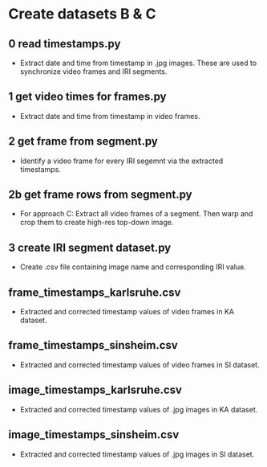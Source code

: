 # Create datasets B & C

## 0 read timestamps.py
- Extract date and time from timestamp in .jpg images. These are used to synchronize video frames and IRI segments.

## 1 get video times for frames.py
- Extract date and time from timestamp in video frames.

## 2 get frame from segment.py
- Identify a video frame for every IRI segemnt via the extracted timestamps.

## 2b get frame rows from segment.py
- For approach C: Extract all video frames of a segment. Then warp and crop them to create high-res top-down image.

## 3 create IRI segment dataset.py
- Create .csv file containing image name and corresponding IRI value.

## frame_timestamps_karlsruhe.csv
- Extracted and corrected timestamp values of video frames in KA dataset.

## frame_timestamps_sinsheim.csv
- Extracted and corrected timestamp values of video frames in SI dataset.

## image_timestamps_karlsruhe.csv
- Extracted and corrected timestamp values of .jpg images in KA dataset.

## image_timestamps_sinsheim.csv
- Extracted and corrected timestamp values of .jpg images in SI dataset.